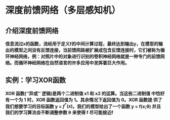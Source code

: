 # 深度前馈网络（多层感知机）
## 介绍深度前馈网络
**信息流过x的函数，流经用于定义f的中间计算过程，最终达到输出y，在模型的输出的模型之间没有反馈连接，当前馈网路被扩展成包含反馈连接时，它们被称为循环神经网络，例：对照片中的对象进行识别的卷积神经网络就是一种专门的前馈网络。而循环神经网络在自然语言的许多应用中发挥着巨大作用。**  
## 实例：学习XOR函数
**XOR 函数(‘‘异或’’ 逻辑)是两个二进制值 x1 和 x2 的运算。当这些二进制值 中恰好有一个为 1 时，XOR 函数返回值为 1。其余情况下返回值为 0。XOR 函数提 供了我们想要学习的目标函数 y = $f^{*}(x)$。我们的模型给出了一个函数 y = f(x;θ) 并且我们的学习算法会不断调整参数 θ 来使得 f 尽可能接近f**

